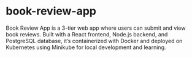 # book-review-app
Book Review App is a 3-tier web app where users can submit and view book reviews. Built with a React frontend, Node.js backend, and PostgreSQL database, it’s containerized with Docker and deployed on Kubernetes using Minikube for local development and learning.
